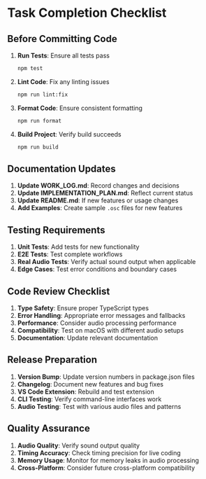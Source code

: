 # Task Completion Checklist

## Before Committing Code
1. **Run Tests**: Ensure all tests pass
   ```bash
   npm test
   ```

2. **Lint Code**: Fix any linting issues
   ```bash
   npm run lint:fix
   ```

3. **Format Code**: Ensure consistent formatting
   ```bash
   npm run format
   ```

4. **Build Project**: Verify build succeeds
   ```bash
   npm run build
   ```

## Documentation Updates
1. **Update WORK_LOG.md**: Record changes and decisions
2. **Update IMPLEMENTATION_PLAN.md**: Reflect current status
3. **Update README.md**: If new features or usage changes
4. **Add Examples**: Create sample `.osc` files for new features

## Testing Requirements
1. **Unit Tests**: Add tests for new functionality
2. **E2E Tests**: Test complete workflows
3. **Real Audio Tests**: Verify actual sound output when applicable
4. **Edge Cases**: Test error conditions and boundary cases

## Code Review Checklist
1. **Type Safety**: Ensure proper TypeScript types
2. **Error Handling**: Appropriate error messages and fallbacks
3. **Performance**: Consider audio processing performance
4. **Compatibility**: Test on macOS with different audio setups
5. **Documentation**: Update relevant documentation

## Release Preparation
1. **Version Bump**: Update version numbers in package.json files
2. **Changelog**: Document new features and bug fixes
3. **VS Code Extension**: Rebuild and test extension
4. **CLI Testing**: Verify command-line interfaces work
5. **Audio Testing**: Test with various audio files and patterns

## Quality Assurance
1. **Audio Quality**: Verify sound output quality
2. **Timing Accuracy**: Check timing precision for live coding
3. **Memory Usage**: Monitor for memory leaks in audio processing
4. **Cross-Platform**: Consider future cross-platform compatibility